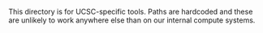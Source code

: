 This directory is for UCSC-specific tools. Paths are hardcoded and these are unlikely to work 
anywhere else than on our internal compute systems.
